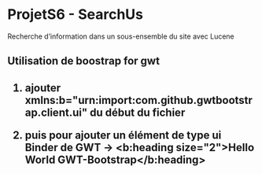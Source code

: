 ﻿# ProjetS6 - SearchUs
Recherche d’information dans un sous-ensemble du site avec Lucene

<h2>Utilisation de boostrap for gwt<h2>

1. ajouter xmlns:b="urn:import:com.github.gwtbootstrap.client.ui" du début du fichier

2. puis pour ajouter un élément de type ui Binder de GWT -> <b:heading size="2">Hello World GWT-Bootstrap</b:heading>
